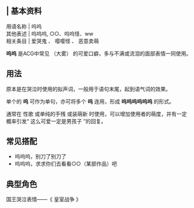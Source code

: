 |  **基本资料**  
---  
用语名称  |  呜呜   
其他表述  |  呜呜呜, ○○、呜呜怪、ww   
相关条目  |  爱哭鬼  、  嘤嘤怪  、  恶意卖萌   
  
**呜呜** 是ACG中常见  （大雾）  的可爱口癖，多与不满或流泪的面部表情一同使用。

##  用法

原本是在哭泣时使用的拟声词，一般用于语句末尾，起到语气词的效果。

单个的 **呜** 可作为单句，亦可将多个 **呜** 连用，形成 **呜呜呜呜呜呜** 的形式。

通常在  性歌  或单纯的手残  或装萌新  时使用，可以增加使用者的萌度，并有一定概率引发“  这么可爱一定是男孩子  ”的回复。

##  常见搭配

  * 呜呜呜，别刀了别刀了 
  * 呜呜呜，求求你们去看看○○（某部作品）吧 

##  典型角色

国王哭泣表情——《  皇室战争  》

